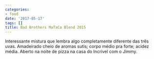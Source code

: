 ```yaml
---
categories:
- food
date: '2017-05-17'
tags: []
title: Bad Brothers MaTaCa Blend 2015
---
```


Interessante mistura que lembra algo completamente diferente das três uvas. Amadeirado cheio de aromas sutis; corpo médio pra forte; acidez média. Aberto na noite de pizza na casa do Incrível com o Jimmy.